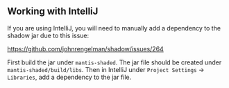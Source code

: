 ## Working with IntelliJ

If you are using IntelliJ, you will need to manually add a dependency to the shadow jar due to this issue:

https://github.com/johnrengelman/shadow/issues/264

First build the jar under `mantis-shaded`. The jar file should be created under `mantis-shaded/build/libs`. Then in IntelliJ under `Project Settings` -> `Libraries`, add a dependency to the jar file.

